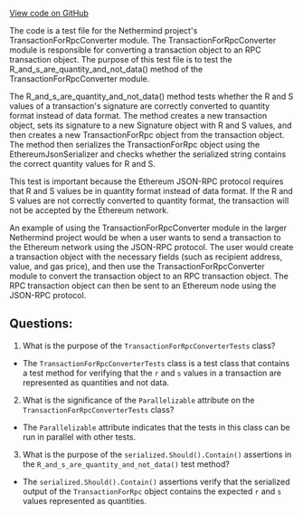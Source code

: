[View code on GitHub](https://github.com/NethermindEth/nethermind/src/Nethermind/Nethermind.JsonRpc.Test/Modules/TransactionForRpcConverterTests.cs)

The code is a test file for the Nethermind project's TransactionForRpcConverter module. The TransactionForRpcConverter module is responsible for converting a transaction object to an RPC transaction object. The purpose of this test file is to test the R_and_s_are_quantity_and_not_data() method of the TransactionForRpcConverter module.

The R_and_s_are_quantity_and_not_data() method tests whether the R and S values of a transaction's signature are correctly converted to quantity format instead of data format. The method creates a new transaction object, sets its signature to a new Signature object with R and S values, and then creates a new TransactionForRpc object from the transaction object. The method then serializes the TransactionForRpc object using the EthereumJsonSerializer and checks whether the serialized string contains the correct quantity values for R and S.

This test is important because the Ethereum JSON-RPC protocol requires that R and S values be in quantity format instead of data format. If the R and S values are not correctly converted to quantity format, the transaction will not be accepted by the Ethereum network.

An example of using the TransactionForRpcConverter module in the larger Nethermind project would be when a user wants to send a transaction to the Ethereum network using the JSON-RPC protocol. The user would create a transaction object with the necessary fields (such as recipient address, value, and gas price), and then use the TransactionForRpcConverter module to convert the transaction object to an RPC transaction object. The RPC transaction object can then be sent to an Ethereum node using the JSON-RPC protocol.
## Questions: 
 1. What is the purpose of the `TransactionForRpcConverterTests` class?
- The `TransactionForRpcConverterTests` class is a test class that contains a test method for verifying that the `r` and `s` values in a transaction are represented as quantities and not data.

2. What is the significance of the `Parallelizable` attribute on the `TransactionForRpcConverterTests` class?
- The `Parallelizable` attribute indicates that the tests in this class can be run in parallel with other tests.

3. What is the purpose of the `serialized.Should().Contain()` assertions in the `R_and_s_are_quantity_and_not_data()` test method?
- The `serialized.Should().Contain()` assertions verify that the serialized output of the `TransactionForRpc` object contains the expected `r` and `s` values represented as quantities.